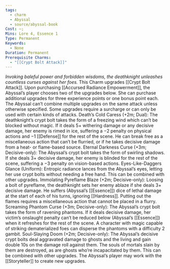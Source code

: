 ```yaml
---
tags:
  - charm
  - Abyssal
  - source/abyssal-book
Cost: —; 
Mins: Lore 4, Essence 1
Type: Permanent
Keywords:
  - None
Duration: Permanent
Prerequisite Charms:
  - "[[Crypt Bolt Attack]]"
---
```

*Invoking baleful power and forbidden wisdoms, the deathknight unleashes countless curses against her foes.*
This Charm upgrades [[Crypt Bolt Attack]]. Upon purchasing [[Accursed Radiance Empowerment]], the Abyssal’s player chooses two of the upgrades below. She can purchase additional upgrades for three experience points or one bonus point each.
The Abyssal can’t combine multiple upgrades on the same attack unless otherwise specified. Some upgrades require a surcharge or can only be used with certain kinds of attacks.
Death’s Cold Caress (+2m; Dual): The deathknight’s crypt bolt takes the form of a freezing wind which can’t be blocked without magic. If it deals 5+ withering damage or any decisive damage, her enemy is rimed in ice, suffering a −2 penalty on physical actions and −1 [[Defense]] for the rest of the scene. He can break free as a miscellaneous action that can’t be flurried, or if he takes decisive damage from a heat- or flame-based source.
Eternal Darkness Curse (+3m; Decisive-only): The Abyssal’s crypt bolt takes the form of swirling shadows. If she deals 3+ decisive damage, her enemy is blinded for the rest of the scene, suffering a −3 penalty on vision-based actions.
Eyes-Like-Daggers Glance (Uniform): Entropic radiance lances from the Abyssal’s eyes, letting her use crypt bolts without needing a free hand. This can be combined with other upgrades.
Immolating Pyreflame Blaze (+2m; Decisive-only): Loosing a bolt of pyreflame, the deathknight sets her enemy ablaze if she deals 3+ decisive damage. He suffers (Abyssal’s [[Essence]]) dice of lethal damage at the start of each of his turns, ignoring [[Hardness]]. Putting out the flames requires a miscellaneous action that cannot be placed in a flurry.
Screaming Phantom Curse (+3m; Decisive-only): The Abyssal’s crypt bolt takes the form of ravening phantoms. If it deals decisive damage, her victim’s onslaught penalty can’t be reduced below (Abyssal’s [[Essence]]) when it refreshes for the rest of the scene. A character with magic capable of striking dematerialized foes can disperse the phantoms with a difficulty 2 gambit.
Soul-Slaying Doom (+2m; Decisive-only): The Abyssal’s decisive crypt bolts deal aggravated damage to ghosts and the living and gain double 10s on the damage roll against them. The souls of mortals slain by them are destroyed, as are ghosts who’re incapacitated by them. This can be combined with other upgrades.
The Abyssal’s player may work with the [[Storyteller]] to create new upgrades.